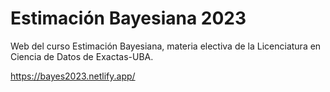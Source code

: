 # Estimación Bayesiana 2023

Web del curso Estimación Bayesiana, materia electiva de la Licenciatura
en Ciencia de Datos de Exactas-UBA. 

https://bayes2023.netlify.app/


